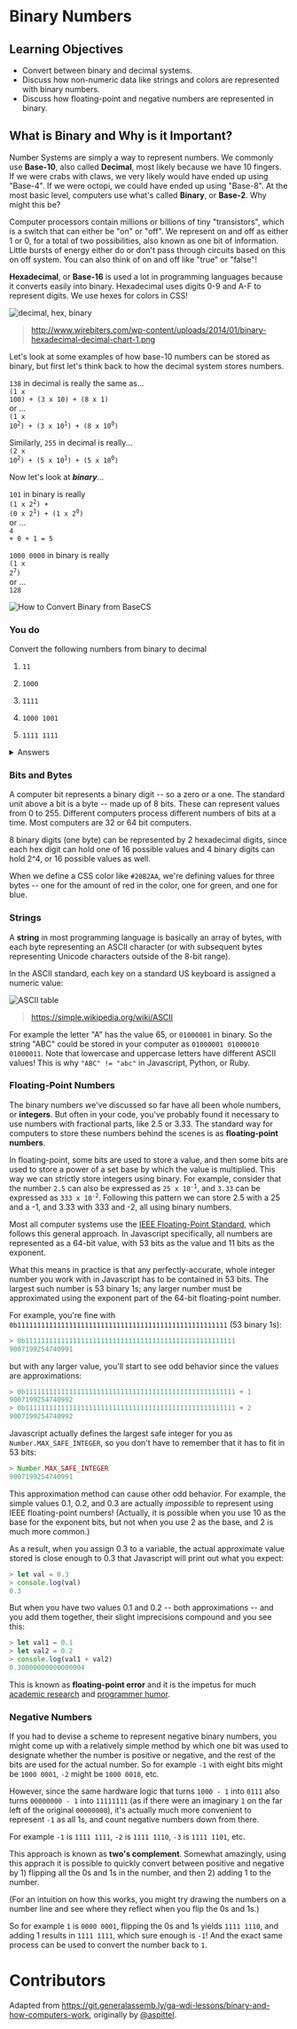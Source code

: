 # Binary Numbers

## Learning Objectives
* Convert between binary and decimal systems.
* Discuss how non-numeric data like strings and colors are represented with binary numbers.
* Discuss how floating-point and negative numbers are represented in binary.

## What is Binary and Why is it Important?

Number Systems are simply a way to represent numbers.  We commonly use **Base-10**, also called **Decimal**, most likely because we have 10 fingers.  If we were crabs with claws, we very likely would have ended up using "Base-4".  If we were octopi, we could have ended up using "Base-8".  At the most basic level, computers use what's called **Binary**, or **Base-2**.  Why might this be?

Computer processors contain millions or billions of tiny "transistors", which is a switch that can either be "on" or "off".  We represent on and off as either 1 or 0, for a total of two possibilities, also known as one bit of information. Little bursts of energy either do or don't pass through circuits based on this on off system. You can also think of on and off like "true" or "false"!

**Hexadecimal**, or **Base-16** is used a lot in programming languages because it converts easily into binary.  Hexadecimal uses digits 0-9 and A-F to represent digits. We use hexes for colors in CSS!

![decimal, hex, binary](binary-hexadecimal-decimal-chart-1.png
)
>http://www.wirebiters.com/wp-content/uploads/2014/01/binary-hexadecimal-decimal-chart-1.png

Let's look at some examples of how base-10 numbers can be stored as binary, but first let's think back to how the decimal system stores numbers.

`138` in decimal is really the same as...
<br>
<code>(1 x 100) + (3 x 10) + (8 x 1)</code>
<br>or ...
<br>
<code>(1 x 10<sup>2</sup>) + (3 x 10<sup>1</sup>) + (8 x 10<sup>0</sup>)</code>

Similarly, `255` in decimal is really...
<br>
<code>(2 x 10<sup>2</sup>) + (5 x 10<sup>1</sup>) + (5 x 10<sup>0</sup>)</code>


Now let's look at ***binary***...

`101` in binary is really
<br>
<code>(1 x 2<sup>2</sup>) + (0 x 2<sup>1</sup>) + (1 x 2<sup>0</sup>)</code>
<br>or ...
<br>
<code>4 + 0 + 1 = 5</code>

`1000 0000` in binary is really
<br>
<code>(1 x 2<sup>7</sup>)</code>
<br>or ...
<br>
<code>128</code>

![How to Convert Binary from BaseCS](https://cdn-images-1.medium.com/max/880/1*502cf-gX4g88uW_T-BPncg.jpeg)

### You do

Convert the following numbers from binary to decimal

1. `11`

2. `1000`

3. `1111`

4. `1000 1001`

5. `1111 1111`

<details>
	<summary>Answers</summary>

	1. 3

	2. 8

	3. 15

	4. 137

	5. 255
</details>

### Bits and Bytes

A computer bit represents a binary digit -- so a zero or a one. The standard unit above a bit is a byte -- made up of 8 bits. These can represent values from 0 to 255. Different computers process different numbers of bits at a time. Most computers are 32 or 64 bit computers.

8 binary digits (one byte) can be represented by 2 hexadecimal digits, since each hex digit can hold one of 16 possible values and 4 binary digits can hold 2^4, or 16 possible values as well.

When we define a CSS color like `#20B2AA`, we're defining values for three bytes -- one for the amount of red in the color, one for green, and one for blue.

### Strings

A **string** in most programming language is basically an array of bytes, with each byte representing an ASCII character (or with subsequent bytes representing Unicode characters outside of the 8-bit range).

In the ASCII standard, each key on a standard US keyboard is assigned a numeric value:

![ASCII table](ascii-table.svg)

> https://simple.wikipedia.org/wiki/ASCII

For example the letter "A" has the value 65, or `01000001` in binary. So the string "ABC" could be stored in your computer as `01000001 01000010 01000011`. Note that lowercase and uppercase letters have different ASCII values! This is why `"ABC" != "abc"` in Javascript, Python, or Ruby.

### Floating-Point Numbers

The binary numbers we've discussed so far have all been whole numbers, or **integers**. But often in your code, you've probably found it necessary to use numbers with fractional parts, like 2.5 or 3.33. The standard way for computers to store these numbers behind the scenes is as **floating-point numbers**.

In floating-point, some bits are used to store a value, and then some bits are used to store a power of a set base by which the value is multiplied. This way we can strictly store integers using binary. For example, consider that the number `2.5` can also be expressed as <code>25 x 10<sup>-1</sup></code>, and `3.33` can be expressed as <code>333 x 10<sup>-2</sup></code>. Following this pattern we can store 2.5 with a 25 and a -1, and 3.33 with 333 and -2, all using binary numbers.

Most all computer systems use the [IEEE Floating-Point Standard](https://en.wikipedia.org/wiki/IEEE_754), which follows this general approach. In Javascript specifically, all numbers are represented as a 64-bit value, with 53 bits as the value and 11 bits as the exponent.

What this means in practice is that any perfectly-accurate, whole integer number you work with in Javascript has to be contained in 53 bits. The largest such number is 53 binary 1s; any larger number must be approximated using the exponent part of the 64-bit floating-point number.

For example, you're fine with `0b11111111111111111111111111111111111111111111111111111` (53 binary 1s):

```javascript
> 0b11111111111111111111111111111111111111111111111111111
9007199254740991
```

but with any larger value, you'll start to see odd behavior since the values are approximations:

```javascript
> 0b11111111111111111111111111111111111111111111111111111 + 1
9007199254740992
> 0b11111111111111111111111111111111111111111111111111111 + 2
9007199254740992
```

Javascript actually defines the largest safe integer for you as `Number.MAX_SAFE_INTEGER`, so you don't have to remember that it has to fit in 53 bits:

```javascript
> Number.MAX_SAFE_INTEGER
9007199254740991
```

This approximation method can cause other odd behavior. For example, the simple values 0.1, 0.2, and 0.3 are actually *impossible* to represent using IEEE floating-point numbers! (Actually, it is possible when you use 10 as the base for the exponent bits, but not when you use 2 as the base, and 2 is much more common.)

As a result, when you assign 0.3 to a variable, the actual approximate value stored is close enough to 0.3 that Javascript will print out what you expect:

```javascript
> let val = 0.3
> console.log(val)
0.3
```

But when you have two values 0.1 and 0.2 -- both approximations -- and you add them together, their slight imprecisions compound and you see this:

```javascript
> let val1 = 0.1
> let val2 = 0.2
> console.log(val1 + val2)
0.30000000000000004
```

This is known as **floating-point error** and it is the impetus for much [academic research](https://en.wikipedia.org/wiki/Floating-point_error_mitigation) and [programmer humor](https://www.smbc-comics.com/?id=2999).

### Negative Numbers

If you had to devise a scheme to represent negative binary numbers, you might come up with a relatively simple method by which one bit was used to designate whether the number is positive or negative, and the rest of the bits are used for the actual number. So for example `-1` with eight bits might be `1000 0001`, `-2` might be `1000 0010`, etc.

However, since the same hardware logic that turns `1000 - 1` into `0111` also turns `00000000 - 1` into `11111111` (as if there were an imaginary `1` on the far left of the original `00000000`), it's actually much more convenient to represent `-1` as all 1s, and count negative numbers down from there.

For example `-1` is `1111 1111`, `-2` is `1111 1110`, `-3` is `1111 1101`, etc.

This approach is known as **two's complement**. Somewhat amazingly, using this apprach it is possible to quickly convert between positive and negative by 1) flipping all the 0s and 1s in the number, and then 2) adding 1 to the number.

(For an intuition on how this works, you might try drawing the numbers on a number line and see where they reflect when you flip the 0s and 1s.)

So for example `1` is `0000 0001`, flipping the 0s and 1s yields `1111 1110`, and adding 1 results in `1111 1111`, which sure enough is `-1`! And the exact same process can be used to convert the number back to `1`.

# Contributors

Adapted from https://git.generalassemb.ly/ga-wdi-lessons/binary-and-how-computers-work, originally by [@aspittel](https://git.generalassemb.ly/aspittel).
